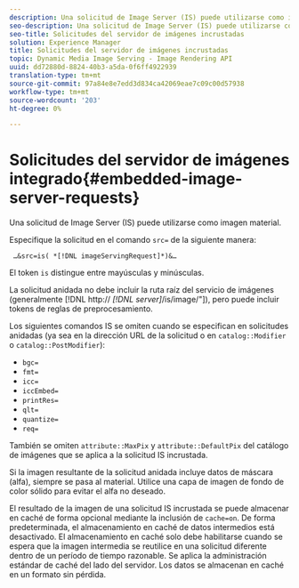 ```yaml
---
description: Una solicitud de Image Server (IS) puede utilizarse como imagen material.
seo-description: Una solicitud de Image Server (IS) puede utilizarse como imagen material.
seo-title: Solicitudes del servidor de imágenes incrustadas
solution: Experience Manager
title: Solicitudes del servidor de imágenes incrustadas
topic: Dynamic Media Image Serving - Image Rendering API
uuid: dd72880d-8824-40b3-a5da-0f6ff4922939
translation-type: tm+mt
source-git-commit: 97a84e8e7edd3d834ca42069eae7c09c00d57938
workflow-type: tm+mt
source-wordcount: '203'
ht-degree: 0%

---
```



# Solicitudes del servidor de imágenes integrado{#embedded-image-server-requests}

Una solicitud de Image Server (IS) puede utilizarse como imagen material.

Especifique la solicitud en el comando `src=` de la siguiente manera:

` …&src=is( *[!DNL imageServingRequest]*)&…`

El token `is` distingue entre mayúsculas y minúsculas.

La solicitud anidada no debe incluir la ruta raíz del servicio de imágenes (generalmente [!DNL http:// *[!DNL server]*/is/image/&quot;]), pero puede incluir tokens de reglas de preprocesamiento.

Los siguientes comandos IS se omiten cuando se especifican en solicitudes anidadas (ya sea en la dirección URL de la solicitud o en `catalog::Modifier` o `catalog::PostModifier`):

* `bgc=`
* `fmt=`
* `icc=`
* `iccEmbed=`
* `printRes=`
* `qlt=`
* `quantize=`
* `req=`

También se omiten `attribute::MaxPix` y `attribute::DefaultPix` del catálogo de imágenes que se aplica a la solicitud IS incrustada.

Si la imagen resultante de la solicitud anidada incluye datos de máscara (alfa), siempre se pasa al material. Utilice una capa de imagen de fondo de color sólido para evitar el alfa no deseado.

El resultado de la imagen de una solicitud IS incrustada se puede almacenar en caché de forma opcional mediante la inclusión de `cache=on`. De forma predeterminada, el almacenamiento en caché de datos intermedios está desactivado. El almacenamiento en caché solo debe habilitarse cuando se espera que la imagen intermedia se reutilice en una solicitud diferente dentro de un período de tiempo razonable. Se aplica la administración estándar de caché del lado del servidor. Los datos se almacenan en caché en un formato sin pérdida.

